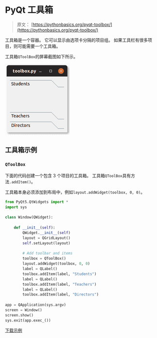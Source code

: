 # PyQt 工具箱

> 原文： [https://pythonbasics.org/pyqt-toolbox/](https://pythonbasics.org/pyqt-toolbox/)

工具箱是一个容器。 它可以显示由选项卡分隔的项目组。 如果工具栏有很多项目，则可能需要一个工具箱。

工具箱`QToolBox`的屏幕截图如下所示。

![toolbox pyqt qtoolbox](img/7abfe71cbe8a2a2a5d896122b9f66de2.jpg)




## 工具箱示例

### `QToolBox`

下面的代码创建一个包含 3 个项目的工具箱。 工具箱`QToolBox`具有方法`.addItem()`。

工具箱本身必须添加到布局中，例如`layout.addWidget(toolbox, 0, 0)`。

```py
from PyQt5.QtWidgets import *
import sys

class Window(QWidget):

    def __init__(self):
        QWidget.__init__(self)
        layout = QGridLayout()
        self.setLayout(layout)

        # Add toolbar and items
        toolbox = QToolBox()
        layout.addWidget(toolbox, 0, 0)
        label = QLabel()
        toolbox.addItem(label, "Students")
        label = QLabel()
        toolbox.addItem(label, "Teachers")
        label = QLabel()
        toolbox.addItem(label, "Directors")

app = QApplication(sys.argv)
screen = Window()
screen.show()
sys.exit(app.exec_())

```

[下载示例](https://gum.co/pysqtsamples)